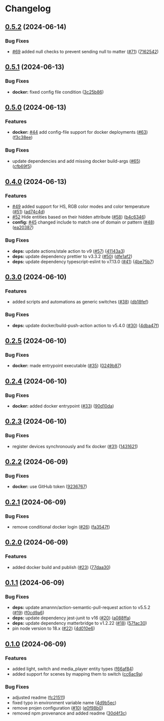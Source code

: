 # Changelog

## [0.5.2](https://github.com/t0bst4r/matterbridge-home-assistant/compare/matterbridge-home-assistant-v0.5.1...matterbridge-home-assistant-v0.5.2) (2024-06-14)


### Bug Fixes

* [#69](https://github.com/t0bst4r/matterbridge-home-assistant/issues/69) added null checks to prevent sending null to matter ([#71](https://github.com/t0bst4r/matterbridge-home-assistant/issues/71)) ([7162542](https://github.com/t0bst4r/matterbridge-home-assistant/commit/7162542a78e673b98fd11e049c47334fe582fe69))

## [0.5.1](https://github.com/t0bst4r/matterbridge-home-assistant/compare/matterbridge-home-assistant-v0.5.0...matterbridge-home-assistant-v0.5.1) (2024-06-13)


### Bug Fixes

* **docker:** fixed config file condition ([3c25b86](https://github.com/t0bst4r/matterbridge-home-assistant/commit/3c25b86ce03962edaeb18c599b4f1c4f127ea63d))

## [0.5.0](https://github.com/t0bst4r/matterbridge-home-assistant/compare/matterbridge-home-assistant-v0.4.0...matterbridge-home-assistant-v0.5.0) (2024-06-13)


### Features

* **docker:** [#44](https://github.com/t0bst4r/matterbridge-home-assistant/issues/44) add config-file support for docker deployments ([#63](https://github.com/t0bst4r/matterbridge-home-assistant/issues/63)) ([f3c38ee](https://github.com/t0bst4r/matterbridge-home-assistant/commit/f3c38ee300f3210422662f264c45f7239ec0bfe7))


### Bug Fixes

* update dependencies and add missing docker build-args ([#65](https://github.com/t0bst4r/matterbridge-home-assistant/issues/65)) ([cfb69f5](https://github.com/t0bst4r/matterbridge-home-assistant/commit/cfb69f5855079e9f36fd790728a32b86c63d98f2))

## [0.4.0](https://github.com/t0bst4r/matterbridge-home-assistant/compare/matterbridge-home-assistant-v0.3.0...matterbridge-home-assistant-v0.4.0) (2024-06-13)


### Features

* [#49](https://github.com/t0bst4r/matterbridge-home-assistant/issues/49) added support for HS, RGB color modes and color temperature ([#51](https://github.com/t0bst4r/matterbridge-home-assistant/issues/51)) ([ad74c4d](https://github.com/t0bst4r/matterbridge-home-assistant/commit/ad74c4d85a0ca608e3c749d487ec49fd0d3c13eb))
* [#52](https://github.com/t0bst4r/matterbridge-home-assistant/issues/52) Hide entities based on their hidden attribute ([#58](https://github.com/t0bst4r/matterbridge-home-assistant/issues/58)) ([b4c6346](https://github.com/t0bst4r/matterbridge-home-assistant/commit/b4c634641b38e6b3748489fef342ef5a764a6006))
* **config:** [#45](https://github.com/t0bst4r/matterbridge-home-assistant/issues/45) changed include to match one of domain or pattern ([#48](https://github.com/t0bst4r/matterbridge-home-assistant/issues/48)) ([ea20387](https://github.com/t0bst4r/matterbridge-home-assistant/commit/ea20387108fe7ceb34b3744f7b1f0859ba6ab8fa))


### Bug Fixes

* **deps:** update actions/stale action to v9 ([#57](https://github.com/t0bst4r/matterbridge-home-assistant/issues/57)) ([41143a3](https://github.com/t0bst4r/matterbridge-home-assistant/commit/41143a3efcb5d763e126e89d382d28202c133d08))
* **deps:** update dependency prettier to v3.3.2 ([#50](https://github.com/t0bst4r/matterbridge-home-assistant/issues/50)) ([dfe1af2](https://github.com/t0bst4r/matterbridge-home-assistant/commit/dfe1af2a1f0210e25e9fb40843cf96f471b09a02))
* **deps:** update dependency typescript-eslint to v7.13.0 ([#41](https://github.com/t0bst4r/matterbridge-home-assistant/issues/41)) ([4be75b7](https://github.com/t0bst4r/matterbridge-home-assistant/commit/4be75b7c413c4f32a9e2a783d6688631a3dadb66))

## [0.3.0](https://github.com/t0bst4r/matterbridge-home-assistant/compare/matterbridge-home-assistant-v0.2.5...matterbridge-home-assistant-v0.3.0) (2024-06-10)


### Features

* added scripts and automations as generic switches ([#38](https://github.com/t0bst4r/matterbridge-home-assistant/issues/38)) ([db18fef](https://github.com/t0bst4r/matterbridge-home-assistant/commit/db18fef3a52e98c36c686504020510e95c297945))


### Bug Fixes

* **deps:** update docker/build-push-action action to v5.4.0 ([#30](https://github.com/t0bst4r/matterbridge-home-assistant/issues/30)) ([4dba47f](https://github.com/t0bst4r/matterbridge-home-assistant/commit/4dba47f12789f83a03b96f9935c24c60efe66626))

## [0.2.5](https://github.com/t0bst4r/matterbridge-home-assistant/compare/matterbridge-home-assistant-v0.2.4...matterbridge-home-assistant-v0.2.5) (2024-06-10)


### Bug Fixes

* **docker:** made entrypoint executable ([#35](https://github.com/t0bst4r/matterbridge-home-assistant/issues/35)) ([0249b87](https://github.com/t0bst4r/matterbridge-home-assistant/commit/0249b87208119b9fed4eaf6e76678a58640c83c6))

## [0.2.4](https://github.com/t0bst4r/matterbridge-home-assistant/compare/matterbridge-home-assistant-v0.2.3...matterbridge-home-assistant-v0.2.4) (2024-06-10)


### Bug Fixes

* **docker:** added docker entrypoint ([#33](https://github.com/t0bst4r/matterbridge-home-assistant/issues/33)) ([90d10da](https://github.com/t0bst4r/matterbridge-home-assistant/commit/90d10da4681585652fcf80635edf7e4f71db9061))

## [0.2.3](https://github.com/t0bst4r/matterbridge-home-assistant/compare/matterbridge-home-assistant-v0.2.2...matterbridge-home-assistant-v0.2.3) (2024-06-10)


### Bug Fixes

* register devices synchronously and fix docker ([#31](https://github.com/t0bst4r/matterbridge-home-assistant/issues/31)) ([1431621](https://github.com/t0bst4r/matterbridge-home-assistant/commit/1431621af517cea2a766ec2d958bd6eaf814c39a))

## [0.2.2](https://github.com/t0bst4r/matterbridge-home-assistant/compare/matterbridge-home-assistant-v0.2.1...matterbridge-home-assistant-v0.2.2) (2024-06-09)


### Bug Fixes

* **docker:** use GitHub token ([9236767](https://github.com/t0bst4r/matterbridge-home-assistant/commit/9236767fe465ba64ffa8edd13b9dc5cf606848ab))

## [0.2.1](https://github.com/t0bst4r/matterbridge-home-assistant/compare/matterbridge-home-assistant-v0.2.0...matterbridge-home-assistant-v0.2.1) (2024-06-09)


### Bug Fixes

* remove conditional docker login ([#26](https://github.com/t0bst4r/matterbridge-home-assistant/issues/26)) ([fa3547f](https://github.com/t0bst4r/matterbridge-home-assistant/commit/fa3547f450a5658356f6706c0409c6748c0f395f))

## [0.2.0](https://github.com/t0bst4r/matterbridge-home-assistant/compare/matterbridge-home-assistant-v0.1.1...matterbridge-home-assistant-v0.2.0) (2024-06-09)


### Features

* added docker build and publish ([#23](https://github.com/t0bst4r/matterbridge-home-assistant/issues/23)) ([77daa30](https://github.com/t0bst4r/matterbridge-home-assistant/commit/77daa3084b67238317004251c692c7d2c71916f8))

## [0.1.1](https://github.com/t0bst4r/matterbridge-home-assistant/compare/matterbridge-home-assistant-v0.1.0...matterbridge-home-assistant-v0.1.1) (2024-06-09)


### Bug Fixes

* **deps:** update amannn/action-semantic-pull-request action to v5.5.2 ([#19](https://github.com/t0bst4r/matterbridge-home-assistant/issues/19)) ([f0cd9a6](https://github.com/t0bst4r/matterbridge-home-assistant/commit/f0cd9a6dab2a536f9d2e803f75fb2d6b955f3ca6))
* **deps:** update dependency jest-junit to v16 ([#20](https://github.com/t0bst4r/matterbridge-home-assistant/issues/20)) ([a088ffa](https://github.com/t0bst4r/matterbridge-home-assistant/commit/a088ffa9a3c5d9ef8550eeec2005f4362808afce))
* **deps:** update dependency matterbridge to v1.2.22 ([#18](https://github.com/t0bst4r/matterbridge-home-assistant/issues/18)) ([57fac30](https://github.com/t0bst4r/matterbridge-home-assistant/commit/57fac30af4a0219654900edc45d286e3f228f3f0))
* pin node version to 18.x ([#22](https://github.com/t0bst4r/matterbridge-home-assistant/issues/22)) ([4d010e6](https://github.com/t0bst4r/matterbridge-home-assistant/commit/4d010e6b807bf1d81134ae925420d77f3dd9db85))

## [0.1.0](https://github.com/t0bst4r/matterbridge-home-assistant/compare/matterbridge-home-assistant-v0.0.10...matterbridge-home-assistant-v0.1.0) (2024-06-09)


### Features

* added light, switch and media_player entity types ([f66af84](https://github.com/t0bst4r/matterbridge-home-assistant/commit/f66af843bc461cdce994a1b4fc35100e2ddbc5a9))
* added support for scenes by mapping them to switch ([cc6ac9a](https://github.com/t0bst4r/matterbridge-home-assistant/commit/cc6ac9a556f0b7306c7f4134a9d48e1c631f7b5b))


### Bug Fixes

* adjusted readme ([fc21511](https://github.com/t0bst4r/matterbridge-home-assistant/commit/fc21511b1285e64dcfe0f0286694ea84d18df478))
* fixed typo in environment variable name ([4d9b5ec](https://github.com/t0bst4r/matterbridge-home-assistant/commit/4d9b5ec5be737857c5e1ddcc61162fab34293097))
* remove projen configuration ([#10](https://github.com/t0bst4r/matterbridge-home-assistant/issues/10)) ([e0f98b0](https://github.com/t0bst4r/matterbridge-home-assistant/commit/e0f98b0fa9710d3a7093fce680befbe06069866e))
* removed npm provenance and added readme ([30d4f3c](https://github.com/t0bst4r/matterbridge-home-assistant/commit/30d4f3c4919ee9cbec1763eca44cfbfe06778253))
